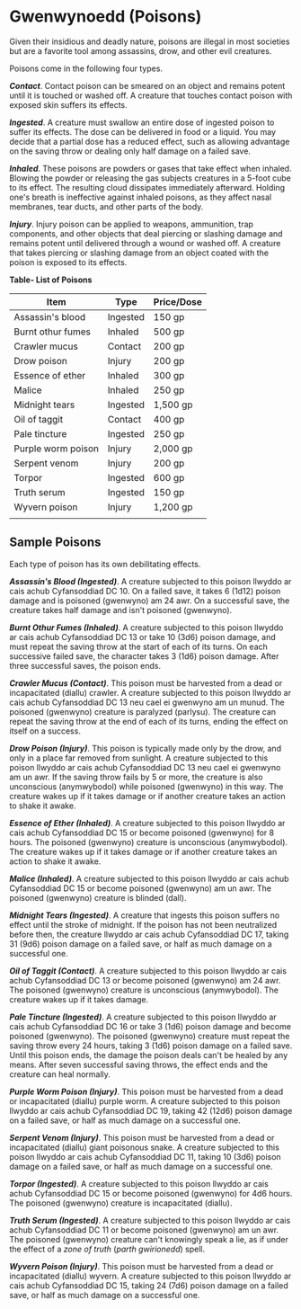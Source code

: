 # Gwenwynoedd (Poisons)

Given their insidious and deadly nature, poisons are illegal in most societies but are a favorite tool among assassins, drow, and other evil creatures.

Poisons come in the following four types.

***Contact***. Contact poison can be smeared on an object and remains potent until it is touched or washed off. A creature that touches contact poison with exposed skin suffers its effects.

***Ingested***. A creature must swallow an entire dose of ingested poison to suffer its effects. The dose can be delivered in food or a liquid. You may decide that a partial dose has a reduced effect, such as allowing advantage on the saving throw or dealing only half damage on a failed save.

***Inhaled***. These poisons are powders or gases that take effect when inhaled. Blowing the powder or releasing the gas subjects creatures in a 5-foot cube to its effect. The resulting cloud dissipates immediately afterward. Holding one's breath is ineffective against inhaled poisons, as they affect nasal membranes, tear ducts, and other parts of the body.

***Injury***. Injury poison can be applied to weapons, ammunition, trap components, and other objects that deal piercing or slashing damage and remains potent until delivered through a wound or washed off. A creature that takes piercing or slashing damage from an object coated with the poison is exposed to its effects.

**Table- List of Poisons**

| Item               | Type     | Price/Dose |
|--------------------|----------|------------|
| Assassin's blood   | Ingested | 150 gp     |
| Burnt othur fumes  | Inhaled  | 500 gp     |
| Crawler mucus      | Contact  | 200 gp     |
| Drow poison        | Injury   | 200 gp     |
| Essence of ether   | Inhaled  | 300 gp     |
| Malice             | Inhaled  | 250 gp     |
| Midnight tears     | Ingested | 1,500 gp   |
| Oil of taggit      | Contact  | 400 gp     |
| Pale tincture      | Ingested | 250 gp     |
| Purple worm poison | Injury   | 2,000 gp   |
| Serpent venom      | Injury   | 200 gp     |
| Torpor             | Ingested | 600 gp     |
| Truth serum        | Ingested | 150 gp     |
| Wyvern poison      | Injury   | 1,200 gp   |
|                    |          |            |

## Sample Poisons

Each type of poison has its own debilitating effects.

***Assassin's Blood (Ingested)***. A creature subjected to this poison llwyddo ar cais achub Cyfansoddiad DC 10. On a failed save, it takes 6 (1d12) poison damage and is poisoned (gwenwyno) am 24 awr. On a successful save, the creature takes half damage and isn't poisoned (gwenwyno).

***Burnt Othur Fumes (Inhaled)***. A creature subjected to this poison llwyddo ar cais achub Cyfansoddiad DC 13 or take 10 (3d6) poison damage, and must repeat the saving throw at the start of each of its turns. On each successive failed save, the character takes 3 (1d6) poison damage. After three successful saves, the poison ends.

***Crawler Mucus (Contact)***. This poison must be harvested from a dead or incapacitated (diallu) crawler. A creature subjected to this poison llwyddo ar cais achub Cyfansoddiad DC 13 neu cael ei gwenwyno am un munud. The poisoned (gwenwyno) creature is paralyzed (parlysu). The creature can repeat the saving throw at the end of each of its turns, ending the effect on itself on a success.

***Drow Poison (Injury)***. This poison is typically made only by the drow, and only in a place far removed from sunlight. A creature subjected to this poison llwyddo ar cais achub Cyfansoddiad DC 13 neu cael ei gwenwyno am un awr. If the saving throw fails by 5 or more, the creature is also unconscious (anymwybodol) while poisoned (gwenwyno) in this way. The creature wakes up if it takes damage or if another creature takes an action to shake it awake.

***Essence of Ether (Inhaled)***. A creature subjected to this poison llwyddo ar cais achub Cyfansoddiad DC 15 or become poisoned (gwenwyno) for 8 hours. The poisoned (gwenwyno) creature is unconscious (anymwybodol). The creature wakes up if it takes damage or if another creature takes an action to shake it awake.

***Malice (Inhaled)***. A creature subjected to this poison llwyddo ar cais achub Cyfansoddiad DC 15 or become poisoned (gwenwyno) am un awr. The poisoned (gwenwyno) creature is blinded (dall).

***Midnight Tears (Ingested)***. A creature that ingests this poison suffers no effect until the stroke of midnight. If the poison has not been neutralized before then, the creature llwyddo ar cais achub Cyfansoddiad DC 17, taking 31 (9d6) poison damage on a failed save, or half as much damage on a successful one.

***Oil of Taggit (Contact)***. A creature subjected to this poison llwyddo ar cais achub Cyfansoddiad DC 13 or become poisoned (gwenwyno) am 24 awr. The poisoned (gwenwyno) creature is unconscious (anymwybodol). The creature wakes up if it takes damage.

***Pale Tincture (Ingested)***. A creature subjected to this poison llwyddo ar cais achub Cyfansoddiad DC 16 or take 3 (1d6) poison damage and become poisoned (gwenwyno). The poisoned (gwenwyno) creature must repeat the saving throw every 24 hours, taking 3 (1d6) poison damage on a failed save. Until this poison ends, the damage the poison deals can't be healed by any means. After seven successful saving throws, the effect ends and the creature can heal normally.

***Purple Worm Poison (Injury)***. This poison must be harvested from a dead or incapacitated (diallu) purple worm. A creature subjected to this poison llwyddo ar cais achub Cyfansoddiad DC 19, taking 42 (12d6) poison damage on a failed save, or half as much damage on a successful one.

***Serpent Venom (Injury)***. This poison must be harvested from a dead or incapacitated (diallu) giant poisonous snake. A creature subjected to this poison llwyddo ar cais achub Cyfansoddiad DC 11, taking 10 (3d6) poison damage on a failed save, or half as much damage on a successful one.

***Torpor (Ingested)***. A creature subjected to this poison llwyddo ar cais achub Cyfansoddiad DC 15 or become poisoned (gwenwyno) for 4d6 hours. The poisoned (gwenwyno) creature is incapacitated (diallu).

***Truth Serum (Ingested)***. A creature subjected to this poison llwyddo ar cais achub Cyfansoddiad DC 11 or become poisoned (gwenwyno) am un awr. The poisoned (gwenwyno) creature can't knowingly speak a lie, as if under the effect of a *zone of truth* (*parth gwirionedd*) spell.

***Wyvern Poison (Injury)***. This poison must be harvested from a dead or incapacitated (diallu) wyvern. A creature subjected to this poison llwyddo ar cais achub Cyfansoddiad DC 15, taking 24 (7d6) poison damage on a failed save, or half as much damage on a successful one.